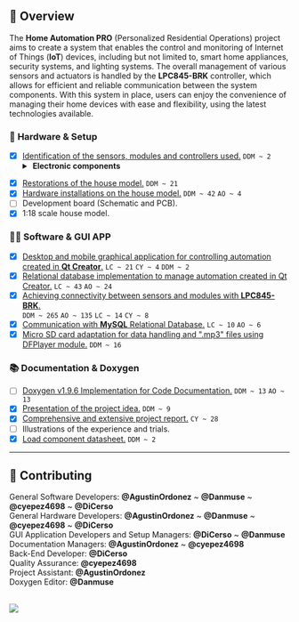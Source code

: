 ## 📕️ __Overview__

The **Home Automation PRO** (Personalized Residential Operations) project aims to create a system that enables the control and monitoring of Internet of Things (**IoT**) devices, including but not limited to, smart home appliances, security systems, and lighting systems. The overall management of various sensors and actuators is handled by the **LPC845-BRK** controller, which allows for efficient and reliable communication between the system components. With this system in place, users can enjoy the convenience of managing their home devices with ease and flexibility, using the latest technologies available.

### 🔌️ __Hardware & Setup__

- [x] [Identification of the sensors, modules and controllers used.](https://github.com/Danmuse/Home-automation/issues/3) `DDM ~ 2`
  <details>
  <summary><strong><span>&#160;</span>Electronic components</strong></summary>
  <ul>
  <span>&#10038;</span> LPC845-BRK.<br>
  <span>&#10038;</span> Display LCD2004A with HD44780U controller.<br>
  <span>&#10038;</span> Control of RGB LEDs with NEC protocol.<br>
  <span>&#10038;</span> LDR (Light-Dependent Resistor) sensor.<br>
  <span>&#10038;</span> Servo MG90S controlled by PWM.<br>
  <span>&#10038;</span> EEPROM Memory FM24C16U 16KB.<br>
  <span>&#10038;</span> RTC module DS3231SN.<br>
  <span>&#10038;</span> RFID RC-522 reader.<br>
  <span>&#10038;</span> DFPlayer module.<br>
  </ul>
</details>

- [x] [Restorations of the house model.](https://github.com/Danmuse/Home-automation/issues/1) `DDM ~ 21`
- [x] [Hardware installations on the house model.](https://github.com/Danmuse/Home-automation-PRO/issues/28) `DDM ~ 42` `AO ~ 4`
- [ ] Development board (Schematic and PCB).
- [x] 1:18 scale house model.

### 👨‍💻️ __Software & GUI APP__

- [x] [Desktop and mobile graphical application for controlling automation created in **Qt Creator**.](https://github.com/Danmuse/Home-automation-PRO/issues/12) `LC ~ 21` `CY ~ 4` `DDM ~ 2`
- [x] [Relational database implementation to manage automation created in Qt Creator.](https://github.com/Danmuse/Home-automation-PRO/issues/13) `LC ~ 43` `AO ~ 24`
- [x] [Achieving connectivity between sensors and modules with **LPC845-BRK**.](https://github.com/Danmuse/Home-automation/issues/6) <br>
`DDM ~ 265` `AO ~ 135` `LC ~ 14` `CY ~ 8`
- [x] [Communication with **MySQL** Relational Database.](https://github.com/Danmuse/Home-automation/issues/7) `LC ~ 10` `AO ~ 6`
- [x] [Micro SD card adaptation for data handling and ".mp3" files using DFPlayer module.](https://github.com/Danmuse/Home-automation-PRO/issues/27) `DDM ~ 16`

### 📚️ __Documentation & Doxygen__

- [ ] [Doxygen v1.9.6 Implementation for Code Documentation.](https://github.com/Danmuse/Home-automation/issues/2) `DDM ~ 13` `AO ~ 13`
- [x] [Presentation of the project idea.](https://github.com/Danmuse/Home-automation/issues/4) `DDM ~ 9`
- [x] [Comprehensive and extensive project report.](https://github.com/Danmuse/Home-automation/issues/8) `CY ~ 28`
- [ ] Illustrations of the experience and trials.
- [x] [Load component datasheet.](https://github.com/Danmuse/Home-automation/issues/5) `DDM ~ 2`

---

## 🌟️ __Contributing__

General Software Developers: __@AgustinOrdonez__ ~ __@Danmuse__ ~ __@cyepez4698__ ~ __@DiCerso__  
General Hardware Developers: __@AgustinOrdonez__ ~ __@Danmuse__ ~ __@cyepez4698__ ~ __@DiCerso__  
GUI Application Developers and Setup Managers: __@DiCerso__ ~ __@Danmuse__  
Documentation Managers: __@AgustinOrdonez__ ~ __@cyepez4698__  
Back-End Developer: __@DiCerso__  
Quality Assurance: __@cyepez4698__  
Project Assistant: __@AgustinOrdonez__  
Doxygen Editor: __@Danmuse__  

<br>

<a href="https://github.com/Danmuse/Home-automation/graphs/contributors">
  <img src="https://contrib.rocks/image?repo=Danmuse/Home-automation&max=4" />
</a>
